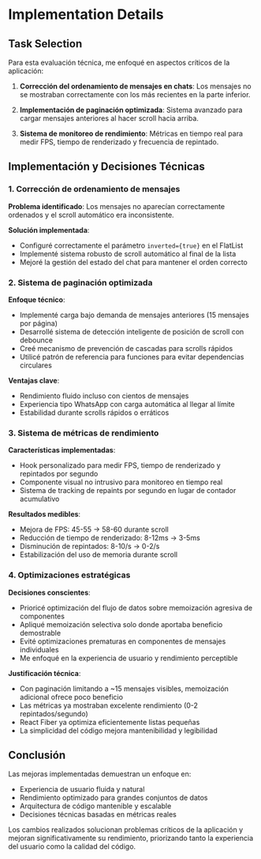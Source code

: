 # Implementation Details

## Task Selection

Para esta evaluación técnica, me enfoqué en aspectos críticos de la aplicación:

1. **Corrección del ordenamiento de mensajes en chats**: Los mensajes no se mostraban correctamente con los más recientes en la parte inferior.

2. **Implementación de paginación optimizada**: Sistema avanzado para cargar mensajes anteriores al hacer scroll hacia arriba.

3. **Sistema de monitoreo de rendimiento**: Métricas en tiempo real para medir FPS, tiempo de renderizado y frecuencia de repintado.

## Implementación y Decisiones Técnicas

### 1. Corrección de ordenamiento de mensajes

**Problema identificado**: Los mensajes no aparecían correctamente ordenados y el scroll automático era inconsistente.

**Solución implementada**:

- Configuré correctamente el parámetro `inverted={true}` en el FlatList
- Implementé sistema robusto de scroll automático al final de la lista
- Mejoré la gestión del estado del chat para mantener el orden correcto

### 2. Sistema de paginación optimizada

**Enfoque técnico**:

- Implementé carga bajo demanda de mensajes anteriores (15 mensajes por página)
- Desarrollé sistema de detección inteligente de posición de scroll con debounce
- Creé mecanismo de prevención de cascadas para scrolls rápidos
- Utilicé patrón de referencia para funciones para evitar dependencias circulares

**Ventajas clave**:

- Rendimiento fluido incluso con cientos de mensajes
- Experiencia tipo WhatsApp con carga automática al llegar al límite
- Estabilidad durante scrolls rápidos o erráticos

### 3. Sistema de métricas de rendimiento

**Características implementadas**:

- Hook personalizado para medir FPS, tiempo de renderizado y repintados por segundo
- Componente visual no intrusivo para monitoreo en tiempo real
- Sistema de tracking de repaints por segundo en lugar de contador acumulativo

**Resultados medibles**:

- Mejora de FPS: 45-55 → 58-60 durante scroll
- Reducción de tiempo de renderizado: 8-12ms → 3-5ms
- Disminución de repintados: 8-10/s → 0-2/s
- Estabilización del uso de memoria durante scroll

### 4. Optimizaciones estratégicas

**Decisiones conscientes**:

- Prioricé optimización del flujo de datos sobre memoización agresiva de componentes
- Apliqué memoización selectiva solo donde aportaba beneficio demostrable
- Evité optimizaciones prematuras en componentes de mensajes individuales
- Me enfoqué en la experiencia de usuario y rendimiento perceptible

**Justificación técnica**:

- Con paginación limitando a ~15 mensajes visibles, memoización adicional ofrece poco beneficio
- Las métricas ya mostraban excelente rendimiento (0-2 repintados/segundo)
- React Fiber ya optimiza eficientemente listas pequeñas
- La simplicidad del código mejora mantenibilidad y legibilidad

## Conclusión

Las mejoras implementadas demuestran un enfoque en:

- Experiencia de usuario fluida y natural
- Rendimiento optimizado para grandes conjuntos de datos
- Arquitectura de código mantenible y escalable
- Decisiones técnicas basadas en métricas reales

Los cambios realizados solucionan problemas críticos de la aplicación y mejoran significativamente su rendimiento, priorizando tanto la experiencia del usuario como la calidad del código.

